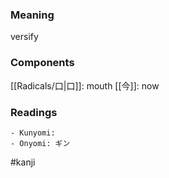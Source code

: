 ### Meaning

versify

### Components

[[Radicals/口|口]]: mouth [[今]]: now

### Readings

```
- Kunyomi: 
- Onyomi: ギン
```

#kanji